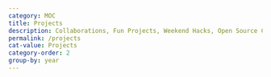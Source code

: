 ```yaml
---
category: MOC
title: Projects
description: Collaborations, Fun Projects, Weekend Hacks, Open Source Contributions and more!
permalink: /projects
cat-value: Projects
category-order: 2
group-by: year
---
```

